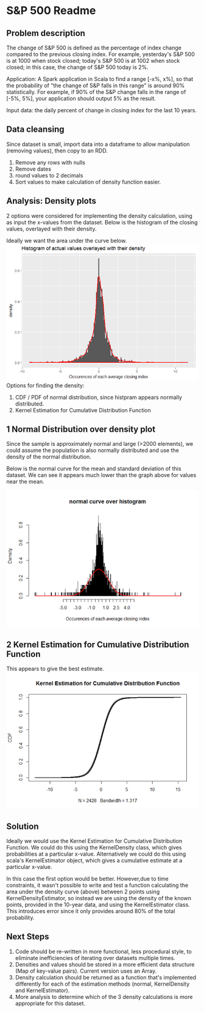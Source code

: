 # S&P 500 Readme



## Problem description

The change of S&P 500 is defined as the percentage of index change compared to the previous closing index. For example, yesterday's S&P 500 is at 1000 when stock closed; today's S&P 500 is at 1002 when stock closed; in this case, the change of S&P 500 today is 2%.

Application: A Spark application in  Scala to find a range [-x%, x%], so that the probability of "the change of S&P falls in this range" is around 90% statistically. For example, if 90% of the S&P change falls in the range of [-5%, 5%], your application should output 5% as the result.

Input data: the daily percent of change in closing index for the last 10 years.




## Data cleansing
Since dataset is small, import data into a dataframe to allow manipulation (removing values), then copy to an RDD. 

1) Remove any rows with nulls
2) Remove dates 
3) round values to 2 decimals
4) Sort values to make calculation of density function easier. 

## Analysis: Density plots

2 options were considered for implementing the density calculation, using as input the x-values from the dataset. Below is the histogram of the closing values, overlayed with their density.

Ideally we want the area under the curve below.
![](Readme_files/figure-html/pressure-1.png)<!-- -->
Options for finding the density:
1) CDF / PDF of normal distribution, since histpram appears normally distributed.  
2) Kernel Estimation for Cumulative Distribution Function

## 1 Normal Distribution over density plot

Since the sample is approximately normal and large (>2000 elements), we could assume the population is also normally distributed and use the density of the normal distribution. 

Below is the normal curve for the mean and standard deviation of this dataset. We can see it appears much lower than the graph above for values near the mean.

![](Readme_files/figure-html/unnamed-chunk-1-1.png)<!-- -->

## 2 Kernel Estimation for Cumulative Distribution Function
This appears to give the best estimate.
![](Readme_files/figure-html/unnamed-chunk-2-1.png)<!-- -->

## Solution

Ideally we would use the Kernel Estimation for Cumulative Distribution Function. We could do this using the KernelDensity class, which gives probabilities at a particular x-value. Alternatively we could do this using scala's KernelEstimator object, which gives a cumulative estimate at a particular x-value.

In this case the first option would be better. However,due to time constraints, it wasn't possible to write and test a function calculating the area under the density curve (above) between 2 points using KernelDensityEstimator, so instead we are using the density of the known points, provided in the 10-year data, and using the KernelEstimator class. This introduces error since it only provides around 80% of the total probability. 

## Next Steps

1) Code should be re-written in more functional, less procedural style, to eliminate inefficiencies of iterating over datasets multiple times. 
2) Densities and values should be stored in a more efficient data structure (Map of key-value pairs). Current version uses an Array.
3) Density calculation should be returned as a function that's implemented differently for each of the estimation methods (normal, KernelDensity and KernelEstimator).
4) More analysis to determine which of the 3 density calculations is more appropriate for this dataset.
